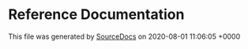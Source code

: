 # Reference Documentation

This file was generated by [SourceDocs](https://github.com/eneko/SourceDocs) on 2020-08-01 11:06:05 +0000